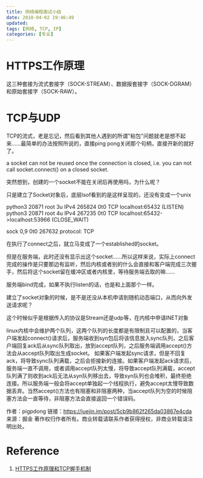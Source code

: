 ```yaml
---
title: 网络编程面试小结
date: 2018-04-02 19:46:49
updated:
tags: [网络, TCP, IP]
categories: [专业]
---
```


# HTTPS工作原理

这三种套接为流式套接字（SOCK-STREAM）、数据报套接字（SOCK-DGRAM）和原始套接字（SOCK-RAW）。

# TCP与UDP

TCP的流式，老是忘记，然后看到其他人遇到的所谓"粘包"问题就老是想不起来……最简单的办法按照所说的，直接ping pong关闭那个句柄，直接开新的就好了。

a socket can not be reused once the connection is closed, i.e. you can not call socket.connect() on a closed socket.

突然想到，创建的一个socket不能在关闭后再使用吗，为什么呢？

只是建立了Socket对象后，底层lsof看到的是这样呈现的，还没有变成一个unix 

python3   20871 root    3u  IPv4             265824       0t0      TCP localhost:65432 (LISTEN)
python3   20871 root    4u  IPv4             267235       0t0      TCP localhost:65432->localhost:53966 (CLOSE_WAIT)

 sock    0,9       0t0   267632 protocol: TCP

在执行了connect之后，就立马变成了一个established的socket。

但是在服务端，此时还没有显示出这个socket……所以这样来说，实际上connect完成的操作是只要那边有监听，然后内核或者别的什么会直接和客户端完成三次握手，然后将这个socket留在缓冲区或者内核里，等待服务端去取的嘛……

服务端bind完成，如果不执行listen的话，也是和上面那个一样。

建立了socket对象的时候，是不是还没从本机申请到随机动态端口，从而向外发送请求呢？

这个时候似乎是根据传入的协议是Stream还是udp等，在内核中申请INET对象

linux内核中会维护两个队列，这两个队列的长度都是有限制且可以配置的，当客户端发起connect()请求后，服务端收到syn包后将该信息放入sync队列，之后客户端回复ack后从sync队列取出，放到accept队列，之后服务端调用accept()方法会从accept队列取出生成socket。
如果客户端发起sync请求，但是不回复ack，将导致sync队列满载，之后会拒接新的连接。如果客户端发起ack请求后，服务端一直不调用，或者调用accept队列太慢，将导致accept队列满载，accept队列满了则收到ack后无法从syn队列移出去，导致syn队列也会堆积，最终拒绝连接。所以服务端一般会将accept单独起一个线程执行，避免accept太慢导致数据丢弃。当然accept()方法也有阻塞和非阻塞两种，当accept队列为空的时候阻塞方法会一直等待，非阻塞方法会直接返回一个错误码。

作者：pigpdong
链接：https://juejin.im/post/5cb9b862f265da03867e4cda
来源：掘金
著作权归作者所有。商业转载请联系作者获得授权，非商业转载请注明出处。

# Reference
1. [HTTPS工作原理和TCP握手机制](https://www.cnblogs.com/ttltry-air/archive/2012/08/20/2647898.html)
